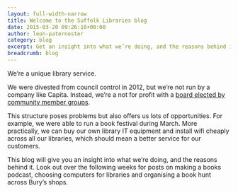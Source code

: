 ```yaml
---
layout: full-width-narrow
title: Welcome to the Suffolk Libraries blog
date: 2015-03-20 09:26:10+00:00
author: leon-paternoster
category: blog
excerpt: Get an insight into what we’re doing, and the reasons behind it.
breadcrumb: blog
---
```

We’re a unique library service.

We were divested from council control in 2012, but we’re not run by a company like Capita. Instead, we’re a not for profit with a [board elected by community member groups](/about/member-organisations).

This structure poses problems but also offers us lots of opportunities. For example, we were able to run a book festival during March. More practically, we can buy our own library IT equipment and install wifi cheaply across all our libraries, which should mean a better service for our customers.

This blog will give you an insight into what we’re doing, and the reasons behind it. Look out over the following weeks for posts on making a books podcast, choosing computers for libraries and organising a book hunt across Bury’s shops.
